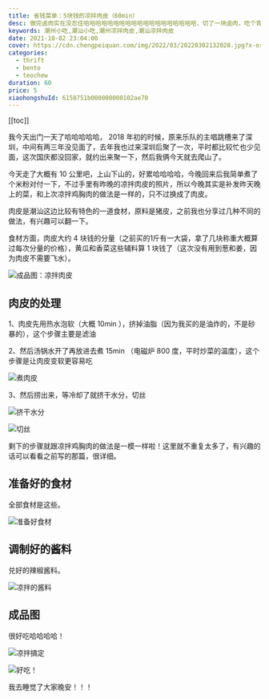 ```yaml
---
title: 省钱菜单：5块钱的凉拌肉皮（60min）
desc: 做完卤肉实在没忍住哈哈哈哈哈哈哈哈哈哈哈哈哈哈哈哈哈哈哈，切了一块卤肉，吃个宵夜！！！这个点最好的搭配就是潮汕粿汁了！！！
keywords: 潮州小吃,潮汕小吃,潮州凉拌肉皮,潮汕凉拌肉皮
date: 2021-10-02 23:04:00
cover: https://cdn.chengpeiquan.com/img/2022/03/20220302132028.jpg?x-oss-process=image/interlace,1
categories:
  - thrift
  - bento
  - teochew
duration: 60
price: 5
xiaohongshuId: 6158751b000000000102ae70
---
```


[[toc]]

我今天出门一天了哈哈哈哈哈， 2018 年初的时候，原来乐队的主唱跳槽来了深圳，中间有两三年没见面了，去年我也过来深圳后聚了一次，平时都比较忙也少见面，这次国庆都没回家，就约出来聚一下，然后我俩今天就去爬山了。

今天走了大概有 10 公里吧，上山下山的，好累哈哈哈哈，今晚回来后我简单煮了个米粉对付一下，不过手里有昨晚的凉拌肉皮的照片，所以今晚其实是补发昨天晚上的菜，和上次凉拌鸡胸肉的做法是一样的，只不过换成了肉皮。

肉皮是潮汕这边比较有特色的一道食材，原料是猪皮，之前我也分享过几种不同的做法，有兴趣可以翻一下。

食材方面，肉皮大约 4 块钱的分量（之前买的1斤有一大袋，拿了几块称重大概算过每次分量的价格），黄瓜和香菜这些辅料算 1 块钱了（这次没有用到葱和姜，因为肉皮不需要飞水）。

![成品图：凉拌肉皮](https://cdn.chengpeiquan.com/img/2022/03/20220302132150.jpg?x-oss-process=image/interlace,1)

## 肉皮的处理

1、肉皮先用热水泡软（大概 10min ），挤掉油脂（因为我买的是油炸的，不是砂暴的），这个步骤主要是滤油

2、然后汤锅水开了再放进去煮 15min （电磁炉 800 度，平时炒菜的温度），这个步骤是让肉皮变软更容易吃

![煮肉皮](https://cdn.chengpeiquan.com/img/2022/03/20220302132144.jpg?x-oss-process=image/interlace,1)

3、然后捞出来，等冷却了就挤干水分，切丝

![挤干水分](https://cdn.chengpeiquan.com/img/2022/03/20220302132146.jpg?x-oss-process=image/interlace,1)

![切丝](https://cdn.chengpeiquan.com/img/2022/03/20220302132145.jpg?x-oss-process=image/interlace,1)

剩下的步骤就跟凉拌鸡胸肉的做法是一模一样啦！这里就不重复太多了，有兴趣的话可以看看之前写的那篇，很详细。

## 准备好的食材

全部食材是这些。

![准备好食材](https://cdn.chengpeiquan.com/img/2022/03/20220302132147.jpg?x-oss-process=image/interlace,1)

## 调制好的酱料

兑好的辣椒酱料。

![凉拌的酱料](https://cdn.chengpeiquan.com/img/2022/03/20220302132148.jpg?x-oss-process=image/interlace,1)

## 成品图

很好吃哈哈哈哈！

![凉拌搞定](https://cdn.chengpeiquan.com/img/2022/03/20220302132149.jpg?x-oss-process=image/interlace,1)

![好吃！](https://cdn.chengpeiquan.com/img/2022/03/20220302132151.jpg?x-oss-process=image/interlace,1)

我去睡觉了大家晚安！！！
